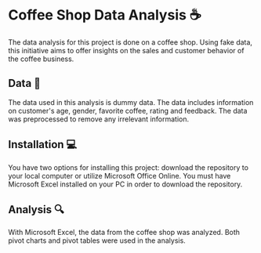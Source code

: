 # Coffee Shop Data Analysis ☕️

The data analysis for this project is done on a coffee shop. Using fake data, this initiative aims to offer insights on the sales and customer behavior of the coffee business.

## Data 💾

The data used in this analysis is dummy data. The data includes information on customer's age, gender, favorite coffee, rating and feedback. The data was preprocessed to remove any irrelevant information.

## Installation 💻

You have two options for installing this project: download the repository to your local computer or utilize Microsoft Office Online. You must have Microsoft Excel installed on your PC in order to download the repository.

## Analysis 🔍
With Microsoft Excel, the data from the coffee shop was analyzed. Both pivot charts and pivot tables were used in the analysis.
